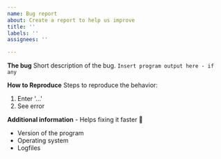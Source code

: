 ```yaml
---
name: Bug report
about: Create a report to help us improve
title: ''
labels: ''
assignees: ''

---
```


**The bug**
Short description of the bug.
``
Insert program output here - if any
``

**How to Reproduce**
Steps to reproduce the behavior:
1. Enter '...'
2. See error

**Additional information** - Helps fixing it faster :wrench:
* Version of the program
* Operating system
* Logfiles
